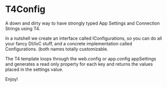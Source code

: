 # T4Config

A down and dirty way to have strongly typed App Settings and Connection Strings using T4.

In a nutshell we create an interface called IConfigurations, so you can do all your fancy DI/IoC stuff, and a concrete implementation called Configurations. (both names totally customizable.

The T4 template loops through the web.config or app.config appSettings and generates a read only property for each key and returns the values placed in the settings value.

Enjoy!

